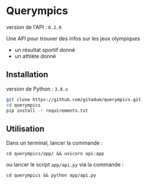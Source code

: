 # Querympics

version de l'API : `0.2.0` 

Une API pour trouver des infos sur les jeux olympiques
* un résultat sportif donné
* un athlète donné

## Installation

version de Python : `3.8.x`

```bash
git clone https://github.com/gitadum/querympics.git
cd querympics
pip install -r requirements.txt
```

## Utilisation

Dans un terminal, lancer la commande :
```
cd querympics/app/ && uvicorn api:app
```
ou lancer le script `app/api.py` via la commande :
```
cd querympics && python app/api.py
```
